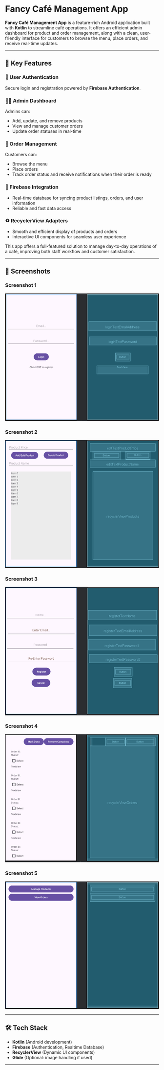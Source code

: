 
# Fancy Café Management App

**Fancy Café Management App** is a feature-rich Android application built with **Kotlin** to streamline café operations. It offers an efficient admin dashboard for product and order management, along with a clean, user-friendly interface for customers to browse the menu, place orders, and receive real-time updates.

---

## 🚀 Key Features

### 🔐 User Authentication
Secure login and registration powered by **Firebase Authentication**.

### 🧑‍💼 Admin Dashboard
Admins can:
- Add, update, and remove products
- View and manage customer orders
- Update order statuses in real-time

### 🛒 Order Management
Customers can:
- Browse the menu
- Place orders
- Track order status and receive notifications when their order is ready

### 🔄 Firebase Integration
- Real-time database for syncing product listings, orders, and user information
- Reliable and fast data access

### ♻️ RecyclerView Adapters
- Smooth and efficient display of products and orders
- Interactive UI components for seamless user experience

This app offers a full-featured solution to manage day-to-day operations of a café, improving both staff workflow and customer satisfaction.

---

## 📱 Screenshots

### Screenshot 1
![Screenshot 1](fta_screenshots/1.png)

### Screenshot 2
![Screenshot 2](fta_screenshots/2.png)

### Screenshot 3
![Screenshot 3](fta_screenshots/3.png)

### Screenshot 4
![Screenshot 4](fta_screenshots/4.png)

### Screenshot 5
![Screenshot 5](fta_screenshots/5.png)

---

## 🛠 Tech Stack

- **Kotlin** (Android development)
- **Firebase** (Authentication, Realtime Database)
- **RecyclerView** (Dynamic UI components)
- **Glide** (Optional: image handling if used)

---

